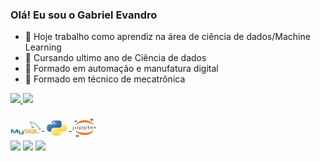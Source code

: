 ### Olá! Eu sou o Gabriel Evandro 

- 🔭 Hoje trabalho como aprendiz na área de ciência de dados/Machine Learning 
- 🌱 Cursando ultimo ano de Ciência de dados 
- 🔧 Formado em automação e manufatura digital
- 🤖 Formado em técnico de mecatrônica 
 <div>
  <a href="https://github.com/GabrielEvandro">
  <img height="180em" src="https://github-readme-stats.vercel.app/api?username=GabrielEvandro&show_icons=true&theme=blue-green&include_all_commits=true&count_private=true"/>
  <img height="130em" src="https://github-readme-stats.vercel.app/api/top-langs/?username=GabrielEvandro&layout=compact&langs_count=7&theme=blue-green"/>
</div>
  <div style="display: inline_block"><br><img align="center" alt="gabriel-CSS" height="40" width="50" src="https://raw.githubusercontent.com/devicons/devicon/master/icons/mysql/mysql-original-wordmark.svg">
  <img align="center" alt="gabriel-Python" height="30" width="40" src="https://raw.githubusercontent.com/devicons/devicon/master/icons/python/python-original.svg">
  <img align="center" alt="gabriel-Csharp" height="30" width="40" src="https://raw.githubusercontent.com/devicons/devicon/master/icons/jupyter/jupyter-original-wordmark.svg">
</div>

  <div> 
  <a href="https://instagram.com/ga_evandro" target="_blank"><img src="https://img.shields.io/badge/-Instagram-%23E4405F?style=for-the-badge&logo=instagram&logoColor=white" target="_blank"></a>
  <a href = "mailto:gabrielevandroprado.gp@gmail.com"><img src="https://img.shields.io/badge/-Gmail-%23333?style=for-the-badge&logo=gmail&logoColor=white" target="_blank"></a>
  <a href="https://www.linkedin.com/in/gabriel-prado-a611a6132" target="_blank"><img src="https://img.shields.io/badge/-LinkedIn-%230077B5?style=for-the-badge&logo=linkedin&logoColor=white" target="_blank"></a> 
 
</div>
